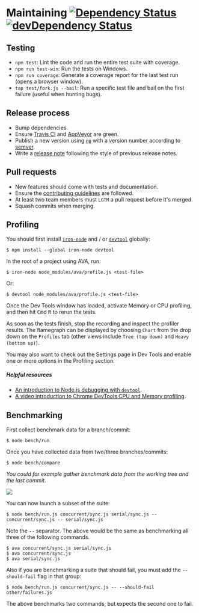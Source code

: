 # Maintaining [![Dependency Status](https://david-dm.org/sindresorhus/ava.svg)](https://david-dm.org/sindresorhus/ava) [![devDependency Status](https://david-dm.org/sindresorhus/ava/dev-status.svg)](https://david-dm.org/sindresorhus/ava#info=devDependencies)


## Testing

 - `npm test`: Lint the code and run the entire test suite with coverage.
 - `npm run test-win`: Run the tests on Windows.
 - `npm run coverage`: Generate a coverage report for the last test run (opens a browser window).
 - `tap test/fork.js --bail`: Run a specific test file and bail on the first failure (useful when hunting bugs).


## Release process

- Bump dependencies.
- Ensure [Travis CI](https://travis-ci.org/sindresorhus/ava) and [AppVeyor](https://ci.appveyor.com/project/sindresorhus/ava/branch/master) are green.
- Publish a new version using [`np`](https://github.com/sindresorhus/np) with a version number according to [semver](http://semver.org).
- Write a [release note](https://github.com/sindresorhus/ava/releases/new) following the style of previous release notes.


## Pull requests

- New features should come with tests and documentation.
- Ensure the [contributing guidelines](contributing.md) are followed.
- At least two team members must `LGTM` a pull request before it's merged.
- Squash commits when merging.


## Profiling

You should first install [`iron-node`](https://github.com/s-a/iron-node) and / or [`devtool`](https://github.com/Jam3/devtool) globally:

```
$ npm install --global iron-node devtool
```

In the root of a project using AVA, run:

```
$ iron-node node_modules/ava/profile.js <test-file>
```

Or:

```
$ devtool node_modules/ava/profile.js <test-file>
```

Once the Dev Tools window has loaded, activate Memory or CPU profiling, and then hit <kbd>Cmd</kbd> <kbd>R</kbd> to rerun the tests.

As soon as the tests finish, stop the recording and inspect the profiler results. The flamegraph can be displayed by choosing `Chart` from the drop down on the `Profiles` tab (other views include `Tree (top down)` and `Heavy (bottom up)`).

You may also want to check out the Settings page in Dev Tools and enable one or more options in the Profiling section.

##### Helpful resources

 - [An introduction to Node.js debugging with `devtool`](http://mattdesl.svbtle.com/debugging-nodejs-in-chrome-devtools).
 - [A video introduction to Chrome DevTools CPU and Memory profiling](https://www.youtube.com/watch?v=KKwmdTByxLk).


## Benchmarking

First collect benchmark data for a branch/commit:

```
$ node bench/run
```

Once you have collected data from two/three branches/commits:

```
$ node bench/compare
```

*You could for example gather benchmark data from the working tree and the last commit.*

![](https://cloud.githubusercontent.com/assets/4082216/12700805/bf18f730-c7bf-11e5-8a4f-fec0993c053f.png)

You can now launch a subset of the suite:

```
$ node bench/run.js concurrent/sync.js serial/sync.js -- concurrent/sync.js -- serial/sync.js
```

Note the `--` separator. The above would be the same as benchmarking all three of the following commands.

```
$ ava concurrent/sync.js serial/sync.js
$ ava concurrent/sync.js
$ ava serial/sync.js
```

Also if you are benchmarking a suite that should fail, you must add the `--should-fail` flag in that group:

```
$ node bench/run.js concurrent/sync.js -- --should-fail other/failures.js
```

The above benchmarks two commands, but expects the second one to fail.
